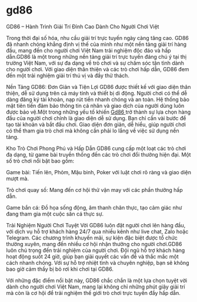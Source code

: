 # gd86
GD86 – Hành Trình Giải Trí Đỉnh Cao Dành Cho Người Chơi Việt

Trong thời đại số hóa, nhu cầu giải trí trực tuyến ngày càng tăng cao. GD86 đã nhanh chóng khẳng định vị thế của mình như một nền tảng giải trí hàng đầu, mang đến cho người chơi Việt Nam trải nghiệm độc đáo và hấp dẫn.GD86 là một trong những nền tảng giải trí trực tuyến đáng chú ý tại thị trường Việt Nam, với sự đa dạng về trò chơi và sự chăm sóc tận tình dành cho người chơi. Với giao diện thân thiện và các trò chơi hấp dẫn, GD86 đem đến một trải nghiệm giải trí thú vị và đầy thử thách.

Nền Tảng GD86: Đơn Giản và Tiện Lợi
GD86 được thiết kế với giao diện thân thiện, dễ sử dụng trên cả máy tính và thiết bị di động. Người chơi có thể dễ dàng đăng ký tài khoản, nạp rút tiền nhanh chóng và an toàn. Hệ thống bảo mật tiên tiến đảm bảo thông tin cá nhân và giao dịch của người dùng luôn được bảo vệ.Một trong những yếu tố khiến <a href=https://gd86.site> Gd86 </a>  trở thành sự lựa chọn hàng đầu của người chơi chính là giao diện dễ sử dụng. Bạn chỉ cần vài bước để tạo tài khoản và bắt đầu chơi. Giao diện đơn giản, dễ hiểu, giúp người chơi có thể tham gia trò chơi mà không cần phải lo lắng về việc sử dụng nền tảng.

Kho Trò Chơi Phong Phú và Hấp Dẫn
GD86 cung cấp một loạt các trò chơi đa dạng, từ game bài truyền thống đến các trò chơi đổi thưởng hiện đại. Một số trò chơi nổi bật bao gồm:

Game bài: Tiến lên, Phỏm, Mậu binh, Poker với luật chơi rõ ràng và giao diện mượt mà.

Trò chơi quay số: Mang đến cơ hội thử vận may với các phần thưởng hấp dẫn.

Game bắn cá: Đồ họa sống động, âm thanh chân thực, tạo cảm giác như đang tham gia một cuộc săn cá thực sự.

Trải Nghiệm Người Chơi Tuyệt Vời
GD86 luôn đặt người chơi lên hàng đầu, với dịch vụ hỗ trợ khách hàng 24/7 qua nhiều kênh như live chat, Zalo hoặc Telegram. Các chương trình khuyến mãi, sự kiện đặc biệt được tổ chức thường xuyên, mang đến nhiều cơ hội nhận thưởng cho người chơi.GD86 luôn chú trọng đến trải nghiệm của người chơi. Đội ngũ hỗ trợ khách hàng hoạt động suốt 24 giờ, giúp bạn giải quyết các vấn đề và thắc mắc một cách nhanh chóng. Với sự hỗ trợ nhiệt tình và chuyên nghiệp, bạn sẽ không bao giờ cảm thấy bị bỏ rơi khi chơi tại GD86.

Với những đặc điểm nổi bật này, GD86 chắc chắn là một lựa chọn tuyệt vời dành cho người chơi Việt Nam, mang lại không chỉ những phút giây giải trí mà còn là cơ hội để trải nghiệm thế giới trò chơi trực tuyến đầy hấp dẫn.

